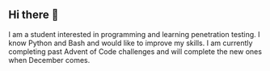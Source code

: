## Hi there 👋
I am a student interested in programming and learning penetration testing. I know Python and Bash and would like to improve my skills. I am currently completing past Advent of Code challenges and will complete the new ones when December comes.
<!--
**Caelan27/Caelan27** is a ✨ _special_ ✨ repository because its `README.md` (this file) appears on your GitHub profile.

Here are some ideas to get you started:

- 🔭 I’m currently working on ...
- 🌱 I’m currently learning ...
- 👯 I’m looking to collaborate on ...
- 🤔 I’m looking for help with ...
- 💬 Ask me about ...
- 📫 How to reach me: ...
- 😄 Pronouns: ...
- ⚡ Fun fact: ...
-->
